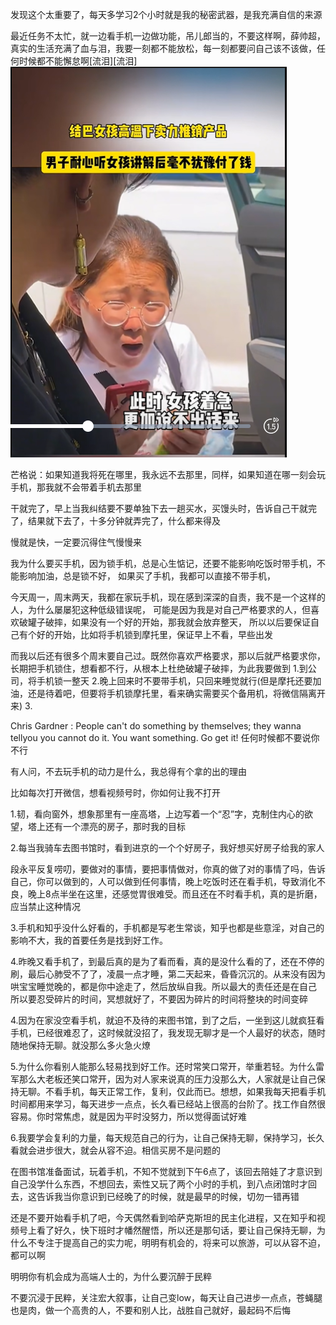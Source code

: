 
发现这个太重要了，每天多学习2个小时就是我的秘密武器，是我充满自信的来源

最近任务不太忙，就一边看手机一边做功能，吊儿郎当的，不要这样啊，薛帅超，真实的生活充满了血与泪，我要一刻都不能放松，每一刻都要问自己该不该做，任何时候都不能懈怠啊[流泪][流泪]
![alt text](assets/image-4.png)

芒格说：如果知道我将死在哪里，我永远不去那里，同样，如果知道在哪一刻会玩手机，那我就不会带着手机去那里

干就完了，早上当我纠结要不要单独下去一趟买水，买馒头时，告诉自己干就完了，结果就下去了，十多分钟就弄完了，什么都来得及

慢就是快，一定要沉得住气慢慢来


我为什么要买手机，因为锁手机，总是心生惦记，还要不能影响吃饭时带手机，不能影响加油，总是锁不好，
如果买了手机，我都可以直接不带手机，


今天周一，周末两天，我都在家玩手机，现在感到深深的自责，我不是一个这样的人，为什么屡屡犯这种低级错误呢，
可能是因为我是对自己严格要求的人，但喜欢破罐子破摔，如果没有一个好的开始，那我就会放弃整天，
所以以后要保证自己有个好的开始，比如将手机锁到摩托里，保证早上不看，早些出发

而我以后还有很多个周末要自己过。既然你喜欢严格要求，那以后就严格要求你，长期把手机锁住，想看都不行，从根本上杜绝破罐子破摔，为此我要做到
1.到公司，将手机锁一整天
2.晚上回来时不要带手机，只回来睡觉就行(但是摩托还要加油，还是待着吧，但要将手机锁摩托里，看来确实需要买个备用机，将微信隔离开来)
3.

Chris Gardner : People can't do something by themselves; they wanna tellyou you cannot do it.
You want something. Go get it!
任何时候都不要说你不行

有人问，不去玩手机的动力是什么，我总得有个拿的出的理由

比如每次打开微信，想看视频号时，你如何让我不打开

1.韧，看向窗外，想象那里有一座高塔，上边写着一个“忍”字，克制住内心的欲望，塔上还有一个漂亮的房子，那时我的目标

2.每当我骑车去图书馆时，看到进京的一个个好房子，我好想买好房子给我的家人

段永平反复唠叨，要做对的事情，要把事情做对，你真的做了对的事情了吗，告诉自己，你可以做到的，人可以做到任何事情，晚上吃饭时还在看手机，导致消化不良，晚上8点半坐在这里，还感觉胃很难受。而且还在不时看手机，真的是折磨，应当禁止这种情况

3.手机和知乎没什么好看的，手机都是写老生常谈，知乎也都是些意淫，对自己的影响不大，我的首要任务是找到好工作。

4.昨晚又看手机了，到最后真的是为了看而看，真的是没什么看的了，还在不停的刷，最后心肺受不了了，凌晨一点才睡，第二天起来，昏昏沉沉的。从来没有因为哄宝宝睡觉晚的，都是你中途走了，然后放纵自我。所以最大的责任还是在自己
所以要忍受碎片的时间，冥想就好了，不要因为碎片的时间将整块的时间变碎

4.因为在家没空看手机，就迫不及待的来图书馆，到了之后，一坐到这儿就疯狂看手机，已经很难忍了，这时候就没招了，我发现无聊才是一个人最好的状态，随时随地保持无聊。就没那么多火急火燎

5.为什么你看别人能那么轻易找到好工作。还时常笑口常开，举重若轻。为什么雷军那么大老板还笑口常开，因为对人家来说真的压力没那么大，人家就是让自己保持无聊。不看手机，每天正常工作，复利，仅此而已。想想，如果我每天把看手机时间都用来学习，每天进步一点点，长久看已经站上很高的台阶了。找工作自然很容易。你时常焦虑，就是因为平时没努力，所以觉得面试好难

6.我要学会复利的力量，每天规范自己的行为，让自己保持无聊，保持学习，长久看就会进步很大，就会从容不迫。相信买房不是问题的


在图书馆准备面试，玩着手机，不知不觉就到下午6点了，该回去陪娃了才意识到自己没学什么东西，不想回去，索性又玩了两个小时的手机，到八点闭馆时才回去，这告诉我当你意识到已经晚了的时候，就是最早的时候，切勿一错再错


还是不要开始看手机了吧，今天偶然看到哈萨克斯坦的民主化进程，又在知乎和视频号上看了好久，快下班时才幡然醒悟，所以还是那句话，要让自己保持无聊，为什么不专注于提高自己的实力呢，明明有机会的，将来可以旅游，可以从容不迫，都可以啊

明明你有机会成为高端人士的，为什么要沉醉于民粹

不要沉浸于民粹，关注宏大叙事，让自己变low，每天让自己进步一点点，苍蝇腿也是肉，做一个高贵的人，不要和别人比，战胜自己就好，最起码不后悔



